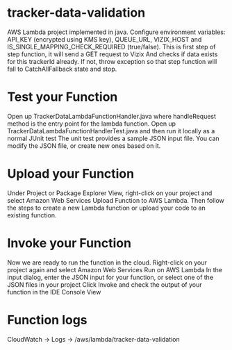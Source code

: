 # tracker-data-validation
AWS Lambda project implemented in java.
Configure environment variables: API_KEY (encrypted using KMS key), QUEUE_URL, VIZIX_HOST and IS_SINGLE_MAPPING_CHECK_REQUIRED (true/false).
This is first step of step function, it will send a GET request to Vizix And checks if data exists for this trackerId already. If not, throw exception so that step function will fall to CatchAllFallback state and stop.


# Test your Function
Open up TrackerDataLambdaFunctionHandler.java where handleRequest method is the entry point for the
lambda function.
Open up TrackerDataLambdaFunctionHandlerTest.java and then run it locally as a normal JUnit test
The unit test provides a sample JSON input file. You can modify the JSON file, or create new ones based on it.


# Upload your Function
Under Project or Package Explorer View, right-click on your project and select Amazon Web Services Upload Function to AWS Lambda.
Then follow the steps to create a new Lambda function or upload your code to an existing function.


# Invoke your Function
Now we are ready to run the function in the cloud. Right-click on your project again and select Amazon Web Services Run on AWS Lambda
In the input dialog, enter the JSON input for your function, or select one of the JSON files in your project
Click Invoke and check the output of your function in the IDE Console View


# Function logs
CloudWatch -> Logs -> /aws/lambda/tracker-data-validation

